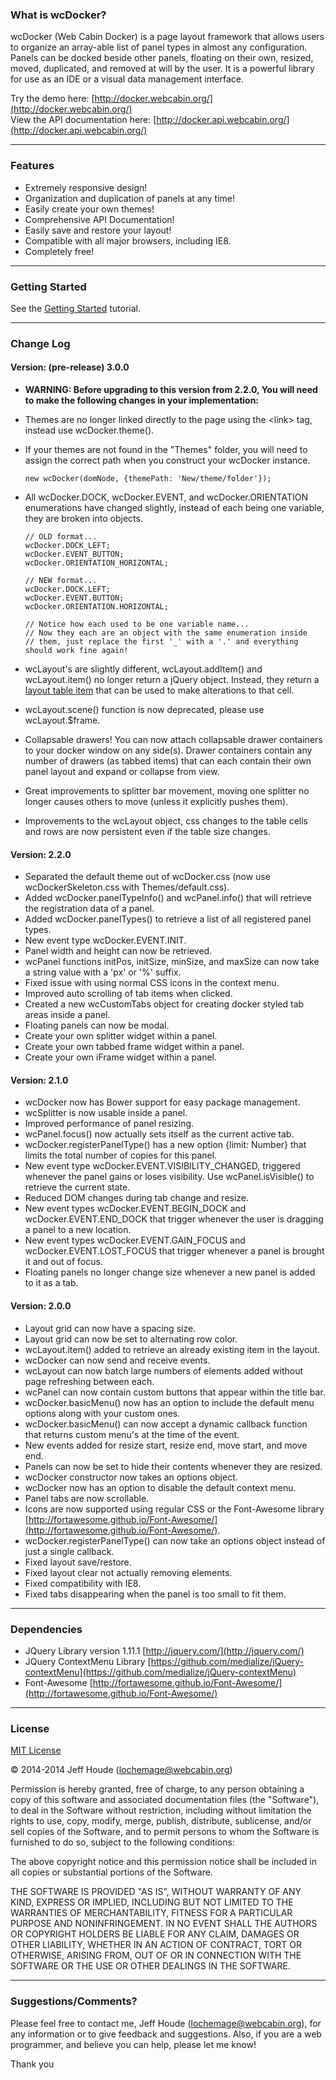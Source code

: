 ### What is wcDocker? ###

wcDocker (Web Cabin Docker) is a page layout framework that allows users to organize an array-able list of panel types in almost any configuration. Panels can be docked beside other panels, floating on their own, resized, moved, duplicated, and removed at will by the user. It is a powerful library for use as an IDE or a visual data management interface.

Try the demo here:  [http://docker.webcabin.org/](http://docker.webcabin.org/)  
View the API documentation here: [http://docker.api.webcabin.org/](http://docker.api.webcabin.org/)

****
### Features ###
* Extremely responsive design!
* Organization and duplication of panels at any time!
* Easily create your own themes!
* Comprehensive API Documentation!
* Easily save and restore your layout!
* Compatible with all major browsers, including IE8.
* Completely free!

****
### Getting Started ###
See the [Getting Started](http://docker.api.webcabin.org/tutorial-1.0-getting-started.html) tutorial.

****
### Change Log ###
#### Version: (pre-release) 3.0.0 ####
- **WARNING: Before upgrading to this version from 2.2.0, You will need to make the following changes in your implementation:**
 - Themes are no longer linked directly to the page using the &lt;link&gt; tag, instead use wcDocker.theme().
 - If your themes are not found in the "Themes" folder, you will need to assign the correct path when you construct your wcDocker instance.
     ```
     new wcDocker(domNode, {themePath: 'New/theme/folder'});
     ```
 - All wcDocker.DOCK, wcDocker.EVENT, and wcDocker.ORIENTATION enumerations have changed slightly, instead of each being one variable, they are broken into objects.
 
     ```
     // OLD format...
     wcDocker.DOCK_LEFT;
     wcDocker.EVENT_BUTTON;
     wcDocker.ORIENTATION_HORIZONTAL;
     
     // NEW format...
     wcDocker.DOCK.LEFT;
     wcDocker.EVENT.BUTTON;
     wcDocker.ORIENTATION.HORIZONTAL;

     // Notice how each used to be one variable name...
     // Now they each are an object with the same enumeration inside 
     // them, just replace the first '_' with a '.' and everything should work fine again!
     ```

 - wcLayout's are slightly different, wcLayout.addItem() and wcLayout.item() no longer return a jQuery object. Instead, they return a [layout table item](http://docker.api.webcabin.org/wcLayout.html#~tableItem) that can be used to make alterations to that cell.
 - wcLayout.scene() function is now deprecated, please use wcLayout.$frame.
- Collapsable drawers! You can now attach collapsable drawer containers to your docker window on any side(s). Drawer containers contain any number of drawers (as tabbed items) that can each contain their own panel layout and expand or collapse from view.
- Great improvements to splitter bar movement, moving one splitter no longer causes others to move (unless it explicitly pushes them).
- Improvements to the wcLayout object, css changes to the table cells and rows are now persistent even if the table size changes.

#### Version: 2.2.0 ####
- Separated the default theme out of wcDocker.css (now use wcDockerSkeleton.css with Themes/default.css).
- Added wcDocker.panelTypeInfo() and wcPanel.info() that will retrieve the registration data of a panel.
- Added wcDocker.panelTypes() to retrieve a list of all registered panel types.
- New event type wcDocker.EVENT.INIT.
- Panel width and height can now be retrieved.
- wcPanel functions initPos, initSize, minSize, and maxSize can now take a string value with a 'px' or '%' suffix.
- Fixed issue with using normal CSS icons in the context menu.
- Improved auto scrolling of tab items when clicked.
- Created a new wcCustomTabs object for creating docker styled tab areas inside a panel.
- Floating panels can now be modal.
- Create your own splitter widget within a panel.
- Create your own tabbed frame widget within a panel.
- Create your own iFrame widget within a panel.

#### Version: 2.1.0 ####
- wcDocker now has Bower support for easy package management.
- wcSplitter is now usable inside a panel.
- Improved performance of panel resizing.
- wcPanel.focus() now actually sets itself as the current active tab.
- wcDocker.registerPanelType() has a new option {limit: Number} that limits the total number of copies for this panel.
- New event type wcDocker.EVENT.VISIBILITY_CHANGED, triggered whenever the panel gains or loses visibility.  Use wcPanel.isVisible() to retrieve the current state.
- Reduced DOM changes during tab change and resize.
- New event types wcDocker.EVENT.BEGIN_DOCK and wcDocker.EVENT.END_DOCK that trigger whenever the user is dragging a panel to a new location.
- New event types wcDocker.EVENT.GAIN_FOCUS and wcDocker.EVENT.LOST_FOCUS that trigger whenever a panel is brought it and out of focus.
- Floating panels no longer change size whenever a new panel is added to it as a tab.

#### Version: 2.0.0 ####
- Layout grid can now have a spacing size.
- Layout grid can now be set to alternating row color.
- wcLayout.item() added to retrieve an already existing item in the layout.
- wcDocker can now send and receive events.
- wcLayout can now batch large numbers of elements added without page refreshing between each.
- wcPanel can now contain custom buttons that appear within the title bar.
- wcDocker.basicMenu() now has an option to include the default menu options along with your custom ones.
- wcDocker.basicMenu() can now accept a dynamic callback function that returns custom menu's at the time of the event.
- New events added for resize start, resize end, move start, and move end.
- Panels can now be set to hide their contents whenever they are resized.
- wcDocker constructor now takes an options object.
- wcDocker now has an option to disable the default context menu.
- Panel tabs are now scrollable.
- Icons are now supported using regular CSS or the Font-Awesome library [http://fortawesome.github.io/Font-Awesome/](http://fortawesome.github.io/Font-Awesome/).
- wcDocker.registerPanelType() can now take an options object instead of just a single callback.
- Fixed layout save/restore.
- Fixed layout clear not actually removing elements.
- Fixed compatibility with IE8.
- Fixed tabs disappearing when the panel is too small to fit them.

****
### Dependencies ###

* JQuery Library version 1.11.1 [http://jquery.com/](http://jquery.com/)
* JQuery ContextMenu Library [https://github.com/medialize/jQuery-contextMenu](https://github.com/medialize/jQuery-contextMenu)
* Font-Awesome [http://fortawesome.github.io/Font-Awesome/](http://fortawesome.github.io/Font-Awesome/)

****
### License ###

[MIT License](http://www.opensource.org/licenses/mit-license.php)

&copy; 2014-2014 Jeff Houde ([lochemage@webcabin.org](mailto:lochemage@webcabin.org))

Permission is hereby granted, free of charge, to any person obtaining a copy of this software and associated documentation files (the "Software"), to deal in the Software without restriction, including without limitation the rights to use, copy, modify, merge, publish, distribute, sublicense, and/or sell copies of the Software, and to permit persons to whom the Software is furnished to do so, subject to the following conditions:

The above copyright notice and this permission notice shall be included in all copies or substantial portions of the Software.

THE SOFTWARE IS PROVIDED "AS IS", WITHOUT WARRANTY OF ANY KIND, EXPRESS OR IMPLIED, INCLUDING BUT NOT LIMITED TO THE WARRANTIES OF MERCHANTABILITY, FITNESS FOR A PARTICULAR PURPOSE AND NONINFRINGEMENT. IN NO EVENT SHALL THE AUTHORS OR COPYRIGHT HOLDERS BE LIABLE FOR ANY CLAIM, DAMAGES OR OTHER LIABILITY, WHETHER IN AN ACTION OF CONTRACT, TORT OR OTHERWISE, ARISING FROM, OUT OF OR IN CONNECTION WITH THE SOFTWARE OR THE USE OR OTHER DEALINGS IN THE SOFTWARE.

****
### Suggestions/Comments? ###
Please feel free to contact me, Jeff Houde ([lochemage@webcabin.org](mailto:lochemage@webcabin.org)), for any information or to give feedback and suggestions.  Also, if you are a web programmer, and believe you can help, please let me know!

Thank you
